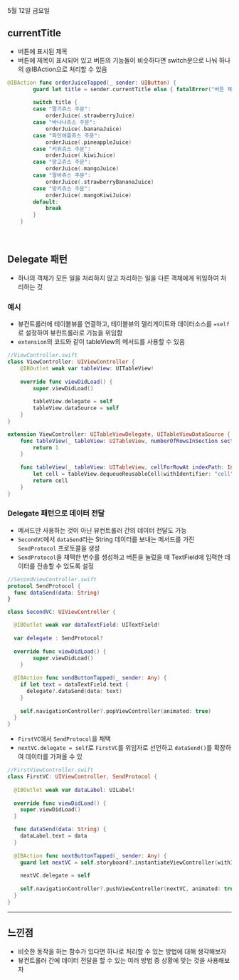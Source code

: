 5월 12일 금요일

## currentTitle
- 버튼에 표시된 제목
- 버튼에 제목이 표시되어 있고 버튼의 기능들이 비슷하다면 switch문으로 나눠 하나의 @IBAction으로 처리할 수 있음

```swift
@IBAction func orderJuiceTapped(_ sender: UIButton) {
        guard let title = sender.currentTitle else { fatalError("버튼 제목이 없음") }
        
        switch title {
        case "딸기쥬스 주문":
            orderJuice(.strawberryJuice)
        case "바나나쥬스 주문":
            orderJuice(.bananaJuice)
        case "파인애플쥬스 주문":
            orderJuice(.pineappleJuice)
        case "키위쥬스 주문":
            orderJuice(.kiwiJuice)
        case "망고쥬스 주문":
            orderJuice(.mangoJuice)
        case "딸바쥬스 주문":
            orderJuice(.strawberryBananaJuice)
        case "망키쥬스 주문":
            orderJuice(.mangoKiwiJuice)
        default:
            break
        }
    }
```

</br>

## Delegate 패턴
- 하나의 객체가 모든 일을 처리하지 않고 처리하는 일을 다른 객체에게 위임하여 처리하는 것

### 예시
- 뷰컨트롤러에 테이블뷰를 연결하고, 테이블뷰의 델리게이트와 데이터소스를 `=self`로 설정하여 뷰컨트롤러로 기능을 위임함
- `extension`의 코드와 같이 tableView의 메서드를 사용할 수 있음

```swift
//ViewController.swift
class ViewController: UIViewController {
    @IBOutlet weak var tableView: UITableView!
    
    override func viewDidLoad() {
        super.viewDidLoad()
        
        tableView.delegate = self
        tableView.dataSource = self
    }
}

extension ViewController: UITableViewDelegate, UITableViewDataSource {
    func tableView(_ tableView: UITableView, numberOfRowsInSection section: Int) -> Int {
        return 1
    }
    
    func tableView(_ tableView: UITableView, cellForRowAt indexPath: IndexPath) -> UITableViewCell {
        let cell = tableView.dequeueReusableCell(withIdentifier: "cell", for: indexPath)
        return cell
    }
}
```

### Delegate 패턴으로 데이터 전달
- 메서드만 사용하는 것이 아닌 뷰컨트롤러 간의 데이터 전달도 가능
- `SecondVC`에서 `dataSend`라는 String 데이터를 보내는 메서드를 가진 `SendProtocol` 프로토콜을 생성 
- `SendProtocol`을 채택한 변수를 생성하고 버튼을 눌렀을 때 TextField에 입력한 데이터를 전송할 수 있도록 설정

```swift
//SecondViewController.swift
protocol SendProtocol {
  func dataSend(data: String)
}

class SecondVC: UIViewController {

  @IBOutlet weak var dataTextField: UITextField!
  
  var delegate : SendProtocol?
  
  override func viewDidLoad() {
        super.viewDidLoad()
    }
    
  @IBAction func sendButtonTapped(_ sender: Any) {
    if let text = dataTextField.text {
      delegate?.dataSend(data: text)
    }
    
    self.navigationController?.popViewController(animated: true)
  }
}
```

- `FirstVC`에서 `SendProtocol`을 채택
- `nextVC.delegate = self`로 `FirstVC`를 위임자로 선언하고 `dataSend()`를 확장하여 데이터를 가져올 수 있

```swift
//FirstViewController.swift
class FirstVC: UIViewController, SendProtocol {
  
  @IBOutlet weak var dataLabel: UILabel!
  
  override func viewDidLoad() {
    super.viewDidLoad()
  }

  func dataSend(data: String) {
    dataLabel.text = data
  }
  
  @IBAction func nextButtonTapped(_ sender: Any) {
    guard let nextVC = self.storyboard?.instantiateViewController(withIdentifier: "SecondVC") as? SecondVC else { return }
    
    nextVC.delegate = self
    
    self.navigationController?.pushViewController(nextVC, animated: true)
  }
}
```

---
## 느낀점
- 비슷한 동작을 하는 함수가 있다면 하나로 처리할 수 있는 방법에 대해 생각해보자
- 뷰컨트롤러 간에 데이터 전달을 할 수 있는 여러 방법 중 상황에 맞는 것을 사용해보자
